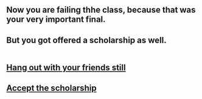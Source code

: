 ## Now you are failing thhe class, because that was your very important final.
## But you got offered a scholarship as well.
![]()
## [Hang out with your friends still](bad.md)
## [Accept the scholarship](ok.md)